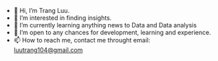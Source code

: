 - 👋 Hi, I’m Trang Luu.
- 👀 I’m interested in finding insights.
- 🌱 I’m currently learning anything news to Data and Data analysis
- 💞️ I’m open to any chances for development, learning and experience.
- 📫 How to reach me, contact me throught email: luutrang104@gmail.com

<!---
TrangLuu84/TrangLuu84 is a ✨ special ✨ repository because its `README.md` (this file) appears on your GitHub profile.
You can click the Preview link to take a look at your changes.
--->
